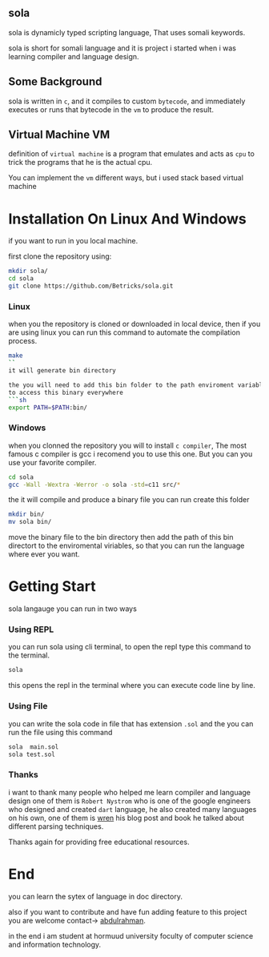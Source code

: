 ## sola

sola is dynamicly typed scripting language,
That uses somali keywords.

sola is short for somali language and it is project
i started when i was learning compiler and language design.


## Some Background

sola is written in `c`, and it compiles to custom `bytecode`,
and immediately executes or runs that bytecode 
in the `vm` to produce the result.



## Virtual Machine VM

definition of `virtual machine` is a program that emulates 
and acts as `cpu` to trick the programs that he is the actual cpu.

You can implement the `vm` different ways,
but i used stack based virtual machine 



# Installation On Linux And Windows

if you want to run in you local machine.

first clone the repository using:
```sh
mkdir sola/
cd sola
git clone https://github.com/Betricks/sola.git
```

### Linux

when you the repository is cloned or downloaded in local device, then if you are using linux 
you can run this command to automate the compilation process.
```sh
make
``
it will generate bin directory

the you will need to add this bin folder to the path enviroment variable
to access this binary everywhere
```sh
export PATH=$PATH:bin/
```

### Windows 

when you clonned the repository you will to install `c compiler`,
The most famous c compiler is gcc i recomend you to use this one.
But you can you use your favorite compiler.

```sh
cd sola
gcc -Wall -Wextra -Werror -o sola -std=c11 src/*
```

the it will compile and produce a binary file you can run
create this folder
```sh
mkdir bin/
mv sola bin/
```
move the binary file to the bin directory
then add the path of this bin directort to the enviromental viriables,
so that you can run the language where ever you want.


# Getting Start

sola langauge you can run in two ways 


### Using REPL

you can run sola using cli terminal, 
to open the repl type this command to the terminal.
```sh
sola
```
this opens the repl in the terminal where you can execute code line by line.


### Using File

you can write the sola code in file that has extension `.sol`
and the you can run the file using this command
```sh
sola  main.sol
sola test.sol
```

### Thanks 

i want to thank many people who helped me learn compiler and language design
one of them is ``Robert Nystrom`` who is one of the google engineers who 
designed and created `dart` language, he also created many languages on his own, one of them is [wren](https://wren.io/)
his blog post and book he talked about different parsing techniques.

Thanks again for providing free educational resources.


# End

you can learn the sytex of language in doc directory.

also if you want to contribute and have fun adding feature to this
project you are welcome contact-> [abdulrahman](abdulrahman.muhammad.omar.201@gmail.com).

in the end i am student at hormuud university foculty of computer science and information technology.
